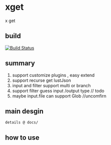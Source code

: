 # xget
x get

## build
[![Build Status](https://api.travis-ci.org/repos/aceunlonely/xget.svg)](https://www.travis-ci.org/aceunlonely/xget)

## summary
1. support customize plugins , easy extend
2. support recurse get lustJson
3. input and filter support multi or branch
4. support filter  guess input /output type   // todo
5. maybe input.file can support Glob  //uncomfirn

## main desgin
    details @ docs/

## how to use
